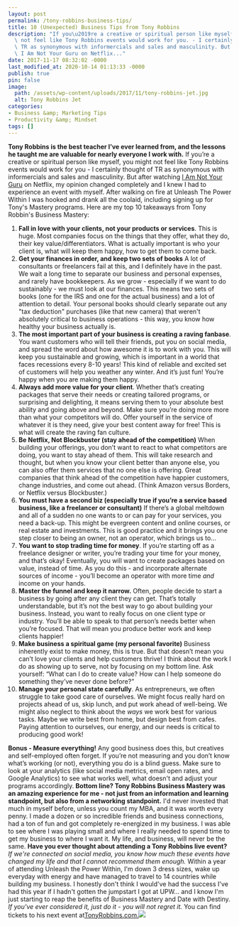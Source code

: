 ```yaml
---
layout: post
permalink: /tony-robbins-business-tips/
title: 10 (Unexpected) Business Tips from Tony Robbins
description: "If you\u2019re a creative or spiritual person like myself, you might\
  \ not feel like Tony Robbins events would work for you. - I certainly thought of\
  \ TR as synonymous with informercials and sales and masculinity. But after watching\
  \ I Am Not Your Guru on Netflix..."
date: 2017-11-17 08:32:02 -0000
last_modified_at: 2020-10-14 01:13:33 -0000
publish: true
pin: false
image:
  path: /assets/wp-content/uploads/2017/11/tony-robbins-jet.jpg
  alt: Tony Robbins Jet
categories:
- Business &amp; Marketing Tips
- Productivity &amp; Mindset
tags: []
---
```

**Tony Robbins is the best teacher I’ve ever learned from, and the lessons he taught me are valuable for nearly everyone I work with.** If you’re a creative or spiritual person like myself, you might not feel like Tony Robbins events would work for you - I certainly thought of TR as synonymous with informercials and sales and masculinity. But after watching [I Am Not Your Guru](https://www.tonyrobbins.com/documentary/) on Netflix, my opinion changed completely and I knew I had to experience an event with myself. After walking on fire at Unleash The Power Within I was hooked and drank all the coolaid, including signing up for Tony's Mastery programs. Here are my top 10 takeaways from Tony Robbin's Business Mastery:

  1. **Fall in love with your clients, not your products or services**. This is huge. Most companies focus on the things that they offer, what they do, their key value/differentiators. What is actually important is who your client is, what will keep them happy, how to get them to come back.
  2. **Get your finances in order, and keep two sets of books** A lot of consultants or freelancers fail at this, and I definitely have in the past. We wait a long time to separate our business and personal expenses, and rarely have bookkeepers. As we grow - especially if we want to do sustainably - we must look at our finances. This means two sets of books (one for the IRS and one for the actual business) and a lot of attention to detail. Your personal books should clearly separate out any "tax deduction" purchases (like that new camera) that weren't absolutely critical to business operations - this way, you know how healthy your business actually is.
  3. **The most important part of your business is creating a raving fanbase**. You want customers who will tell their friends, put you on social media, and spread the word about how awesome it is to work with you. This will keep you sustainable and growing, which is important in a world that faces recessions every 8-10 years! This kind of reliable and excited set of customers will help you weather any winter. And it’s just fun! You’re happy when you are making them happy.
  4. **Always add more value for your client**. Whether that’s creating packages that serve their needs or creating tailored programs, or surprising and delighting, it means serving them to your absolute best ability and going above and beyond. Make sure you’re doing more more than what your competitors will do. Offer yourself in the service of whatever it is they need, give your best content away for free! This is what will create the raving fan culture.
  5. **Be Netflix, Not Blockbuster (stay ahead of the competition)** When building your offerings, you don’t want to react to what competitors are doing, you want to stay ahead of them. This will take research and thought, but when you know your client better than anyone else, you can also offer them services that no one else is offering. Great companies that think ahead of the competition have happier customers, change industries, and come out ahead. (Think Amazon versus Borders, or Netflix versus Blockbuster.)
  6. **You must have a second biz (especially true if you’re a service based business, like a freelancer or consultant)** If there’s a global meltdown and all of a sudden no one wants to or can pay for your services, you need a back-up. This might be evergreen content and online courses, or real estate and investments. This is good practice and it brings you one step closer to being an owner, not an operator, which brings us to...
  7. **You want to stop trading time for money**. If you’re starting off as a freelance designer or writer, you’re trading your time for your money, and that’s okay! Eventually, you will want to create packages based on value, instead of time. As you do this - and incorporate alternate sources of income - you’ll become an operator with more time _and_ income on your hands.
  8. **Master the funnel and keep it narrow.** Often, people decide to start a business by going after any client they can get. That’s totally understandable, but it’s not the best way to go about building your business. Instead, you want to really focus on one client type or industry. You’ll be able to speak to that person’s needs better when you’re focused. That will mean you produce better work and keep clients happier!
  9. **Make business a spiritual game (my personal favorite)** Business inherently exist to make money, this is true. But that doesn’t mean you can’t love your clients and help customers thrive! I think about the work I do as showing up to serve, not by focusing on my bottom line. Ask yourself: “What can I do to create value? How can I help someone do something they’ve never done before?”
  10. **Manage your personal state carefully**. As entrepreneurs, we often struggle to take good care of ourselves. We might focus really hard on projects ahead of us, skip lunch, and put work ahead of well-being. We might also neglect to think about the _ways_ we work best for various tasks. Maybe we write best from home, but design best from cafes. Paying attention to ourselves, our energy, and our needs is critical to producing good work!

**Bonus - Measure everything!** Any good business does this, but creatives and self-employed often forget. If you’re not measuring and you don’t know what’s working (or not), everything you do is a blind guess. Make sure to look at your analytics (like social media metrics, email open rates, and Google Analytics) to see what works well, what doesn't and adjust your programs accordingly. **Bottom line? Tony Robbins Business Mastery was an amazing experience for me - not just from an information and learning standpoint, but also from a networking standpoint.** I'd never invested that much in myself before, unless you count my MBA, and it was worth every penny. I made a dozen or so incredible friends and business connections, had a ton of fun and got completely re-energized in my business. I was able to see where I was playing small and where I really needed to spend time to get my business to where I want it. My life, and business, will never be the same. **Have you ever thought about attending a Tony Robbins live event?** _If we're connected on social media, you know how much these events have changed my life and that I cannot recommend them enough._ Within a year of attending Unleash the Power Within, I'm down 3 dress sizes, wake up everyday with energy and have managed to travel to 14 countries while building my business. I honestly don't think I would've had the success I've had this year if I hadn't gotten the jumpstart I got at UPW... and I know I'm just starting to reap the benefits of Business Mastery and Date with Destiny. _If you've ever considered it, just do it - you will not regret it._ You can find tickets to his next event at[TonyRobbins.com.](http://www.anrdoezrs.net/links/8404329/type/dlg/https://www.tonyrobbins.com/events/)![](https://www.tqlkg.com/image-8404329-12703194)
